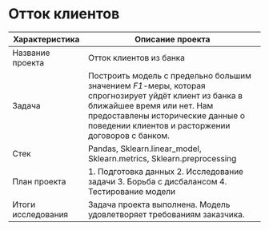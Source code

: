 # Отток клиентов

| Характеристика       | Описание проекта                |
| ------------- |------------------|
| Название проекта    |Отток клиентов из банка |
| Задача  | Построить модель с предельно большим значением *F1*-меры, которая спрогнозирует уйдёт клиент из банка в ближайшее время или нет.  Нам предоставлены исторические данные о поведении клиентов и расторжении договоров с банком.|
| Стек  | Pandas, Sklearn.linear_model, Sklearn.metrics, Sklearn.preprocessing |
| План проекта  | 1.  Подготовка данных 2. Исследование задачи 3. Борьба с дисбалансом 4. Тестирование модели |
| Итоги исследования  | Задача проекта выполнена. Модель удовлетворяет требованиям заказчика. |

